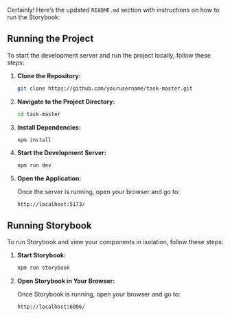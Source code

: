 Certainly! Here’s the updated `README.md` section with instructions on how to run the Storybook:

## Running the Project

To start the development server and run the project locally, follow these steps:

1. **Clone the Repository:**

   ```bash
   git clone https://github.com/yourusername/task-master.git
   ```

2. **Navigate to the Project Directory:**

   ```bash
   cd task-master
   ```

3. **Install Dependencies:**

   ```bash
   npm install
   ```

4. **Start the Development Server:**

   ```bash
   npm run dev
   ```

5. **Open the Application:**

   Once the server is running, open your browser and go to:

   ```
   http://localhost:5173/
   ```

## Running Storybook

To run Storybook and view your components in isolation, follow these steps:

1. **Start Storybook:**

   ```bash
   npm run storybook
   ```

2. **Open Storybook in Your Browser:**

   Once Storybook is running, open your browser and go to:

   ```
   http://localhost:6006/
   ```
